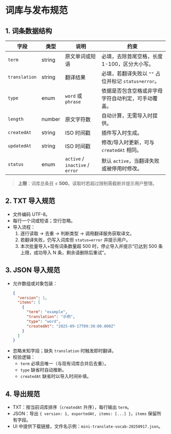 # 词库与发布规范

## 1. 词条数据结构
| 字段 | 类型 | 说明 | 约束 |
| --- | --- | --- | --- |
| `term` | string | 原文单词或短语 | 必填，去除首尾空格，长度 1-100，区分大小写。
| `translation` | string | 翻译结果 | 必填，若翻译失败以 `""` 占位并标记 `status=error`。
| `type` | enum | `word` 或 `phrase` | 依据是否包含空格或非字母字符自动判定，可手动覆盖。
| `length` | number | 原文字符数 | 自动计算，无需导入时提供。
| `createdAt` | string | ISO 时间戳 | 插件写入时生成。
| `updatedAt` | string | ISO 时间戳 | 修改/导入时更新，可与 `createdAt` 相同。
| `status` | enum | `active` / `inactive` / `error` | 默认 `active`，当翻译失败或被停用时修改。

> **上限**：词库总条目 ≤ **500**。读取时若超过限制需截断并提示用户整理。

## 2. TXT 导入规范
- 文件编码 UTF-8。
- 每行一个词或短语；空行忽略。
- 导入流程：
  1. 逐行读取 → 去重 → 判断类型 → 调用翻译服务获取译文。
  2. 若翻译失败，仍写入词库但 `status=error` 并提示用户。
  3. 本次批量导入+现有词条数量超 500 时，停止导入并提示“已达到 500 条上限，成功导入 N 条，剩余请删除后重试”。

## 3. JSON 导入规范
- 允许数组或对象包装：
  ```json
  {
    "version": 1,
    "items": [
      {
        "term": "example",
        "translation": "示例",
        "type": "word",
        "createdAt": "2025-09-17T09:30:00.000Z"
      }
    ]
  }
  ```
- 忽略未知字段；缺失 `translation` 时触发即时翻译。
- 校验逻辑：
  - `term` 必填且唯一（与现有词库合并后去重）。
  - `type` 缺省时自动推断。
  - `createdAt` 缺省时以导入时间补填。

## 4. 导出规范
- TXT：按当前词库排序（`createdAt` 升序），每行输出 `term`。
- JSON：导出 `{ version: 1, exportedAt, items: [...] }`，`items` 保留所有字段。
- UI 中提供下载链接，文件名示例：`mini-translate-vocab-20250917.json`。
